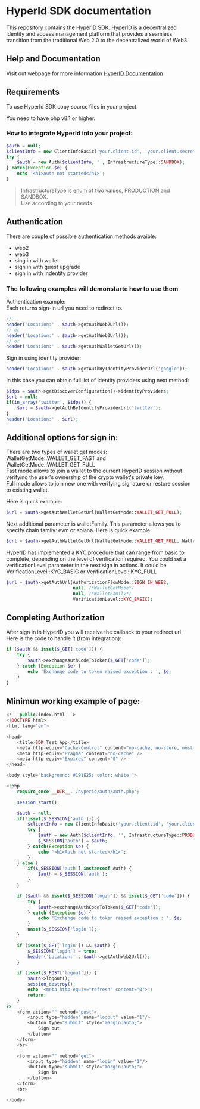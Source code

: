 # HyperId SDK documentation

This repository contains the HyperID SDK.
HyperID is a decentralized identity and access management platform that provides a seamless transition from the traditional Web 2.0 to the decentralized world of Web3. 

## Help and Documentation
Visit out webpage for more information [HyperID Documentation](https://hyperid.gitbook.io/hyperid-dev-docs/)

## Requirements
To use HyperId SDK copy source files in your project.

You need to have php v8.1 or higher.

### How to integrate HyperId into your project:

```php
$auth = null;
$clientInfo = new ClientInfoBasic('your.client.id', 'your.client.secret', 'your.redirect.url');
try {
    $auth = new Auth($clientInfo, '', InfrastructureType::SANDBOX);
} catch(Exception $e) {
    echo '<h1>Auth not started</h1>';
}
```

> InfrastructureType is enum of two values, PRODUCTION and SANDBOX. \
> Use according to your needs

## Authentication
There are couple of possible authentication methods avaible:
* web2
* web3
* sing in with wallet
* sign in with guest upgrade
* sign in with indentity provider

### The following examples will demonstarte how to use them

Authentication example:\
Each returns sign-in url you need to redirect to.
```php
//...
header('Location:' . $auth->getAuthWeb2Url());
// or
header('Location:' . $auth->getAuthWeb3Url());
// or
header('Location:' . $auth->getAuthWalletGetUrl());
```

Sign in using identity provider:
```php
header('Location:' . $auth->getAuthByIdentityProviderUrl('google'));
```

In this case you can obtain full list of identity providers using next method:
```php
$idps = $auth->getDiscoverConfiguration()->identityProviders;
$url = null;
if(in_array('twitter', $idps)) {
    $url = $auth->getAuthByIdentityProviderUrl('twitter');
}
header('Location:' . $url);
```
## Additional options for sign in:

There are two types of wallet get modes: WalletGetMode::WALLET_GET_FAST and WalletGetMode::WALLET_GET_FULL\
Fast mode allows to join a wallet to the current HyperID session without verifying the user's ownership of the crypto wallet's private key.\
Full mode allows to join new one with verifying signature or restore session to existing wallet.

Here is quick example:
```php
$url = $auth->getAuthWalletGetUrl(WalletGetMode::WALLET_GET_FULL);
```

Next additional parameter is walletFamily. This parameter allows you to specify chain family: evm or solana.
Here is quick example:
```php
$url = $auth->getAuthWalletGetUrl(WalletGetMode::WALLET_GET_FULL, WalletFamily::ETHEREUM);
```

HyperID has implemented a KYC procedure that can range from basic to complete, depending on the level of verification required. You could set a verificationLevel parameter in the next sign in actions. It could be VerificationLevel::KYC_BASIC or VerificationLevel::KYC_FULL

```php
$url = $auth->getAuthUrl(AuthorizationFlowMode::SIGN_IN_WEB2,
                         null, /*WalletGetMode*/
                         null, /*WalletFamily*/
                         VerificationLevel::KYC_BASIC);
```

## Completing Authorization

After sign in in HyperID you will receive the callback to your redirect url. Here is the code to handle it (from integration):
```php
if ($auth && isset($_GET['code'])) {
    try {
        $auth->exchangeAuthCodeToToken($_GET['code']);
    } catch (Exception $e) {
        echo 'Exchange code to token raised exception : ', $e;
    }
}
```

## Minimun working example of page:

```php
<!-- public/index.html -->
<!DOCTYPE html>
<html lang="en">

<head>
    <title>SDK Test App</title>
    <meta http-equiv="Cache-Control" content="no-cache, no-store, must-revalidate" />
    <meta http-equiv="Pragma" content="no-cache" />
    <meta http-equiv="Expires" content="0" />
</head>

<body style="background: #191E25; color: white;">

<?php
    require_once __DIR__.'/hyperid/auth/auth.php';

    session_start();

    $auth = null;
    if(!isset($_SESSION['auth'])) {
        $clientInfo = new ClientInfoBasic('your.client.id', 'your.client.secret', 'your.redirect.url');
        try {
            $auth = new Auth($clientInfo, '', InfrastructureType::PRODUCTION);
            $_SESSION['auth'] = $auth;
        } catch(Exception $e) {
            echo '<h1>Auth not started</h1>';
        }
    } else {
        if($_SESSION['auth'] instanceof Auth) {
            $auth = $_SESSION['auth'];
        }
    }

    if ($auth && isset($_SESSION['login']) && isset($_GET['code'])) {
        try {
            $auth->exchangeAuthCodeToToken($_GET['code']);
        } catch (Exception $e) {
            echo 'Exchange code to token raised exception : ', $e;
        }
        unset($_SESSION['login']);
    }

    if (isset($_GET['login']) && $auth) {
        $_SESSION['login'] = true;
        header('Location:' . $auth->getAuthWeb2Url());
    }

    if (isset($_POST['logout'])) {
        $auth->logout();
        session_destroy();
        echo '<meta http-equiv="refresh" content="0">';
        return;
    }
?>
    <form action="" method="post">
        <input type="hidden" name="logout" value="1"/>
        <button type="submit" style="margin:auto;">
            Sign out
        </button>
    </form>
    <br>

    <form action="" method="get">
        <input type="hidden" name="login" value="1"/>
        <button type="submit" style="margin:auto;">
            Sign in
        </button>
    </form>
    <br>

</body>
```                                                                                                                                                                                                                      